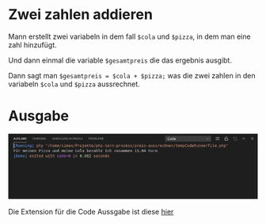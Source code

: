 # Zwei zahlen addieren

Mann erstellt zwei variabeln in dem fall `$cola` und `$pizza`, in dem man eine zahl hinzufügt.

Und dann einmal die variable `$gesamtpreis` die das ergebnis ausgibt.

Dann sagt man `$gesamtpreis = $cola + $pizza;` was die zwei zahlen in den variabeln `$cola` und `$pizza` aussrechnet.

# Ausgabe 

![Screenshot](https://github.com/crydotsnake/php-lern-prozess/blob/master/preis-aussrechnen/img/screenshot.png?raw=true)

Die Extension für die Code Aussgabe ist diese [hier](https://github.com/formulahendry/vscode-code-runner)